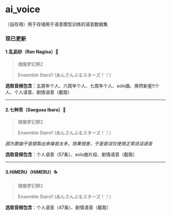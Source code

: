 # ai_voice

（自存用）用于存储用于语音模型训练的语音数据集



### 现已更新

#### 1.乱凪砂（Ran Nagisa）🍊

> 偶像梦幻祭2
>
> Ensemble Stars!! (あんさんぶるスターズ！！)

**选取音频包含**：五周年个人、六周年个人、七周年个人、solo曲、焕然新星!!个人、个人语音、剧情语音（截取）

----------------------------------------------------------------

#### 2.七种茨（Saegusa Ibara）🌹

> 偶像梦幻祭2
>
> Ensemble Stars!! (あんさんぶるスターズ！！)

*因为歌曲干音提取出来噪音太多，效果很差，于是尝试仅使用正常说话语音*

**选取音频包含**：个人语音（57条）、solo曲片段、剧情语音（截取）


----------------------------------------------------------------


#### 3.HiMERU（HiMERU）☕

> 偶像梦幻祭2
>
> Ensemble Stars!! (あんさんぶるスターズ！！)

**选取音频包含**：个人语音（47条）、剧情语音（截取）
